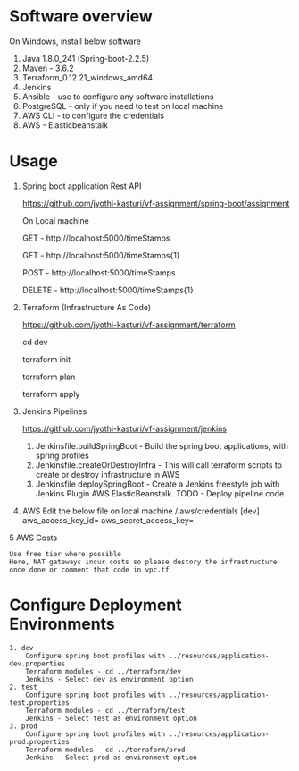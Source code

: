 # Software overview
On Windows, install below software

1. Java 1.8.0_241 (Spring-boot-2.2.5)
2. Maven - 3.6.2
3. Terraform_0.12.21_windows_amd64
4. Jenkins 
5. Ansible - use to configure any software installations
6. PostgreSQL - only if you need to test on local machine
7. AWS CLI - to configure the credentials
8. AWS - Elasticbeanstalk

# Usage

1. Spring boot application Rest API

    https://github.com/jyothi-kasturi/vf-assignment/spring-boot/assignment

    On Local machine

    GET - http://localhost:5000/timeStamps

    GET - http://localhost:5000/timeStamps{1}

    POST - http://localhost:5000/timeStamps

    DELETE - http://localhost:5000/timeStamps{1}

    
2. Terraform (Infrastructure As Code) 

    https://github.com/jyothi-kasturi/vf-assignment/terraform

    cd dev

    terraform init
    
    terraform plan

    terraform apply
 
3. Jenkins Pipelines

    https://github.com/jyothi-kasturi/vf-assignment/jenkins 

    1. Jenkinsfile.buildSpringBoot - Build the spring boot applications, with spring profiles
    2. Jenkinsfile.createOrDestroyInfra - This will call terraform scripts to create or destroy infrastructure in AWS
    3. Jenkinsfile deploySpringBoot - Create a Jenkins freestyle job with Jenkins Plugin AWS ElasticBeanstalk.
        TODO - Deploy pipeline code

4. AWS 
    Edit the below file on local machine <username>/.aws/credentials
    [dev]
    aws_access_key_id=
    aws_secret_access_key=


5 AWS Costs

    Use free tier where possible
    Here, NAT gateways incur costs so please destory the infrastructure once done or comment that code in vpc.tf

# Configure Deployment Environments 

    1. dev
        Configure spring boot profiles with ../resources/application-dev.properties
        Terraform modules - cd ../terraform/dev 
        Jenkins - Select dev as environment option
    2. test 
        Configure spring boot profiles with ../resources/application-test.properties
        Terraform modules - cd ../terraform/test
        Jenkins - Select test as environment option
    3. prod 
        Configure spring boot profiles with ../resources/application-prod.properties
        Terraform modules - cd ../terraform/prod
        Jenkins - Select prod as environment option

